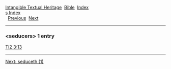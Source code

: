 [Intangible Textual Heritage](../../index)  [Bible](../index) 
[Index](index)   
[s Index](_s_)  
  [Previous](c09938)  [Next](c09940) 

------------------------------------------------------------------------

### &lt;seducers&gt; 1 entry

[Ti2 3:13](../kjv/ti2003.htm#013)  

------------------------------------------------------------------------

[Next: seduceth (1)](c09940)
